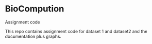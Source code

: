 # BioCompution
Assignment code

This repo contains assignment code for dataset 1 and dataset2 and the documentation plus graphs.

